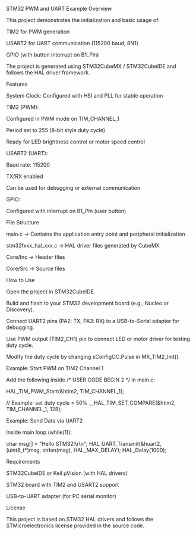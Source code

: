 STM32 PWM and UART Example
Overview

This project demonstrates the initialization and basic usage of:

TIM2 for PWM generation

USART2 for UART communication (115200 baud, 8N1)

GPIO (with button interrupt on B1_Pin)

The project is generated using STM32CubeMX / STM32CubeIDE and follows the HAL driver framework.

Features

System Clock: Configured with HSI and PLL for stable operation

TIM2 (PWM):

Configured in PWM mode on TIM_CHANNEL_1

Period set to 255 (8-bit style duty cycle)

Ready for LED brightness control or motor speed control

USART2 (UART):

Baud rate: 115200

TX/RX enabled

Can be used for debugging or external communication

GPIO:

Configured with interrupt on B1_Pin (user button)

File Structure

main.c → Contains the application entry point and peripheral initialization

stm32fxxx_hal_xxx.c → HAL driver files generated by CubeMX

Core/Inc → Header files

Core/Src → Source files

How to Use

Open the project in STM32CubeIDE.

Build and flash to your STM32 development board (e.g., Nucleo or Discovery).

Connect UART2 pins (PA2: TX, PA3: RX) to a USB-to-Serial adapter for debugging.

Use PWM output (TIM2_CH1) pin to connect LED or motor driver for testing duty cycle.

Modify the duty cycle by changing sConfigOC.Pulse in MX_TIM2_Init().

Example: Start PWM on TIM2 Channel 1

Add the following inside /* USER CODE BEGIN 2 */ in main.c:

HAL_TIM_PWM_Start(&htim2, TIM_CHANNEL_1);

// Example: set duty cycle = 50%
__HAL_TIM_SET_COMPARE(&htim2, TIM_CHANNEL_1, 128);

Example: Send Data via UART2

Inside main loop (while(1)):

char msg[] = "Hello STM32!\r\n";
HAL_UART_Transmit(&huart2, (uint8_t*)msg, strlen(msg), HAL_MAX_DELAY);
HAL_Delay(1000);

Requirements

STM32CubeIDE or Keil µVision (with HAL drivers)

STM32 board with TIM2 and USART2 support

USB-to-UART adapter (for PC serial monitor)

License

This project is based on STM32 HAL drivers and follows the STMicroelectronics license provided in the source code.
